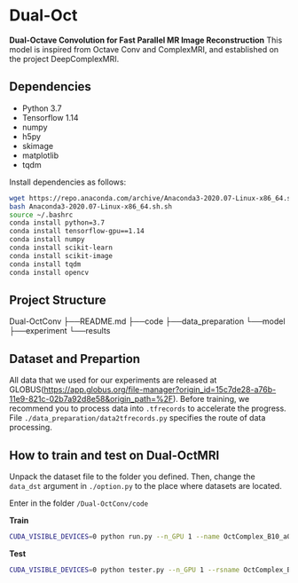 # Dual-Oct
**Dual-Octave Convolution for Fast Parallel MR Image Reconstruction**
This model is inspired from Octave Conv and ComplexMRI, and established on the project DeepComplexMRI.

## Dependencies
* Python 3.7
* Tensorflow 1.14
* numpy
* h5py
* skimage
* matplotlib
* tqdm

Install dependencies as follows:
```bash
wget https://repo.anaconda.com/archive/Anaconda3-2020.07-Linux-x86_64.sh
bash Anaconda3-2020.07-Linux-x86_64.sh.sh
source ~/.bashrc
conda install python=3.7
conda install tensorflow-gpu==1.14
conda install numpy
conda install scikit-learn
conda install scikit-image
conda install tqdm
conda install opencv
```

## Project Structure
Dual-OctConv
  ├──README.md
  ├──code
    ├──data_preparation
    └──model
  ├──experiment
  └──results

## Dataset and Prepartion
All data that we used for our experiments are released at GLOBUS(https://app.globus.org/file-manager?origin_id=15c7de28-a76b-11e9-821c-02b7a92d8e58&origin_path=%2F).
Before training, we recommend you to process data into ```.tfrecords``` to accelerate the progress.  File ```./data_preparation/data2tfrecords.py``` specifies the route of data processing.

## How to train and test on Dual-OctMRI
Unpack the dataset file to the folder you defined. Then, change the ```data_dst``` argument in ```./option.py``` to the place where datasets are located.

Enter in the folder ```/Dual-OctConv/code```

**Train**
```bash
CUDA_VISIBLE_DEVICES=0 python run.py --n_GPU 1 --name OctComplex_B10_a0.125_cpd320_1Un3 --n_blocks 10 --n_feats 64 --lr 1e-3 --alpha 0.125 --data_dst coronal_pd_320 --epoch 50 --mask_name 1Un3_320
```

**Test**
```bash
CUDA_VISIBLE_DEVICES=0 python tester.py --n_GPU 1 --rsname OctComplex_B10_a0.125_cpd320_1Un3 --n_blocks 10 --n_feats 64 --alpha 0.125 --data_dst coronal_pd_320 --mask_name 1Un3_320 --test_only --save_gt --save_results
```


